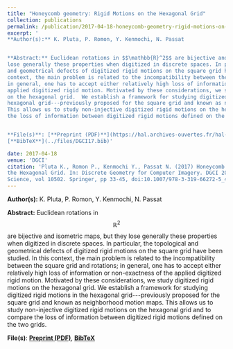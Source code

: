 ```yaml
---
title: "Honeycomb geometry: Rigid Motions on the Hexagonal Grid"
collection: publications
permalink: /publication/2017-04-18-honeycomb-geometry-rigid-motions-on-the-hexagonal-grid
excerpt: '
**Author(s):** K. Pluta, P. Romon, Y. Kenmochi, N. Passat


**Abstract:** Euclidean rotations in $$\mathbb{R}^2$$ are bijective and isometric maps, but they
lose generally these properties when digitized in discrete spaces. In particular, the topological
and geometrical defects of digitized rigid motions on the square grid have been studied.  In this
context, the main problem is related to the incompatibility between the square grid and rotations;
in general, one has to accept either relatively high loss of information or non-exactness of the
applied digitized rigid motion. Motivated by these considerations, we study digitized rigid motions
on the hexagonal grid.  We establish a framework for studying digitized rigid motions in the
hexagonal grid---previously proposed for the square grid and known as neighborhood motion maps.
This allows us to study non-injective digitized rigid motions on the hexagonal grid and to compare
the loss of information between digitized rigid motions defined on the two grids.


**File(s)**: [**Preprint (PDF)**](https://hal.archives-ouvertes.fr/hal-01497608/document),
[**BibTeX**](../files/DGCI17.bib)' 

date: 2017-04-18
venue: 'DGCI'
citation: 'Pluta K., Romon P., Kenmochi Y., Passat N. (2017) Honeycomb geometry: Rigid Motions on
the Hexagonal Grid. In: Discrete Geometry for Computer Imagery. DGCI 2017. Lecture Notes in Computer
Science, vol 10502. Springer, pp 33-45, doi:10.1007/978-3-319-66272-5_4'
---
```

**Author(s):** K. Pluta, P. Romon, Y. Kenmochi, N. Passat


**Abstract:** Euclidean rotations in $$\mathbb{R}^2$$ are bijective and isometric maps, but they
lose generally these properties when digitized in discrete spaces. In particular, the topological
and geometrical defects of digitized rigid motions on the square grid have been studied.  In this
context, the main problem is related to the incompatibility between the square grid and rotations;
in general, one has to accept either relatively high loss of information or non-exactness of the
applied digitized rigid motion. Motivated by these considerations, we study digitized rigid motions
on the hexagonal grid.  We establish a framework for studying digitized rigid motions in the
hexagonal grid---previously proposed for the square grid and known as neighborhood motion maps.
This allows us to study non-injective digitized rigid motions on the hexagonal grid and to compare
the loss of information between digitized rigid motions defined on the two grids.


**File(s)**: [**Preprint (PDF)**](https://hal.archives-ouvertes.fr/hal-01497608/document),
[**BibTeX**](../files/DGCI17.bib)

